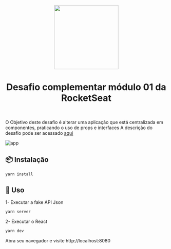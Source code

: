<p align="center">
  <a href="https://ant.design">
    <img width="200" src="https://user-images.githubusercontent.com/19207320/111241955-f4207800-85dc-11eb-9e36-dcd110f521f7.png">
  </a>
</p>

<h1 align="center">Desafio complementar módulo 01 da RocketSeat</h1>

<br>

  O Objetivo deste desafio é alterar uma aplicação que está centralizada em componentes, praticando o uso de props e interfaces
  A descrição do desafio pode ser acessado [aqui](https://www.notion.so/Desafio-02-Componentizando-a-aplica-o-b9f0f025c95b437699d0c3115f55b0f1) 


![app](https://user-images.githubusercontent.com/19207320/111241960-f5ea3b80-85dc-11eb-8e7a-d26297bf857b.gif)


## 📦 Instalação

```bash
yarn install
```

## 🔨 Uso

1- Executar a fake API Json
```bash
yarn server
```
2- Executar o React
```bash
yarn dev
```

Abra seu navegador e visite http://localhost:8080
